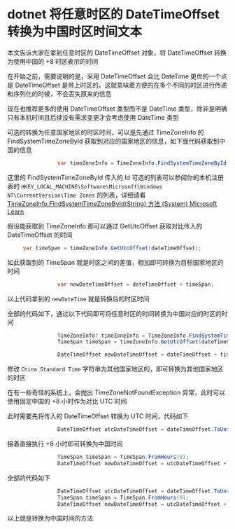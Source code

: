 # dotnet 将任意时区的 DateTimeOffset 转换为中国时区时间文本

本文告诉大家在拿到任意时区的 DateTimeOffset 对象，将 DateTimeOffset 转换为使用中国的 +8 时区表示的时间

<!--more-->
<!-- CreateTime:2022/10/24 17:34:45 -->

<!-- 发布 -->
<!-- 博客 -->

在开始之前，需要说明的是，采用 DateTimeOffset 会比 DateTime 更优的一个点是 DateTimeOffset 是带上时区的，这就意味着方便的在多个不同的时区进行传递和序列化的时候，不会丢失原来的信息

现在也推荐更多的使用 DateTimeOffset 类型而不是 DateTime 类型，除非是明确只有本机时间且后续没有需求变更才会考虑使用 DateTime 类型

可选的转换为任意国家地区的时区时间，可以是先通过 TimeZoneInfo 的 FindSystemTimeZoneById 获取到对应的国家地区的信息，如下面代码获取到中国的信息

```csharp
                var timeZoneInfo = TimeZoneInfo.FindSystemTimeZoneById("China Standard Time");
```

这里的 FindSystemTimeZoneById 传入的 Id 可选的列表可以参阅你的本机注册表的 `HKEY_LOCAL_MACHINE\Software\Microsoft\Windows NT\CurrentVersion\Time Zones` 的列表，详细请看 [TimeZoneInfo.FindSystemTimeZoneById(String) 方法 (System) Microsoft Learn](https://learn.microsoft.com/zh-cn/dotnet/api/system.timezoneinfo.findsystemtimezonebyid?view=net-6.0 )

假设能获取到 TimeZoneInfo 那可以通过 GetUtcOffset 获取对比传入的 DateTimeOffset 的时间

```csharp
     var timeSpan = timeZoneInfo.GetUtcOffset(dateTimeOffset);
```

如此获取到的 TimeSpan 就是时区之间的差值，相加即可转换为目标国家地区的时间

```csharp
                var newDateTimeOffset = dateTimeOffset + timeSpan;
```

以上代码拿到的 `newDateTime` 就是转换后的时区时间

全部的代码如下，通过以下代码即可将任意时区的时间转换为中国对应的时区的时间

```csharp
                TimeZoneInfo? timeZoneInfo = TimeZoneInfo.FindSystemTimeZoneById("China Standard Time");
                TimeSpan timeSpan = timeZoneInfo.GetUtcOffset(dateTimeOffset);

                DateTimeOffset newDateTimeOffset = dateTimeOffset + timeSpan;
```

修改 `China Standard Time` 字符串为其他国家地区的，即可转换为其他国家地区的时区

在有一些奇怪的系统上，会抛出 TimeZoneNotFoundException 异常，此时可以使用固定中国的 +8 小时作为对比 UTC 时间

此时需要先将传入的 DateTimeOffset 转换为 UTC 时间，代码如下

```csharp
                DateTimeOffset utcDateTimeOffset = dateTimeOffset.ToUniversalTime();
```

接着直接执行 +8 小时即可转换为中国时间

```csharp
                TimeSpan timeSpan = TimeSpan.FromHours(8);
                DateTimeOffset newDateTimeOffset = utcDateTimeOffset + timeSpan;
```

全部的代码如下

```csharp
                DateTimeOffset utcDateTimeOffset = dateTimeOffset.ToUniversalTime();
                TimeSpan timeSpan = TimeSpan.FromHours(8);
                DateTimeOffset newDateTimeOffset = utcDateTimeOffset + timeSpan;
```

以上就是转换为中国时间的方法